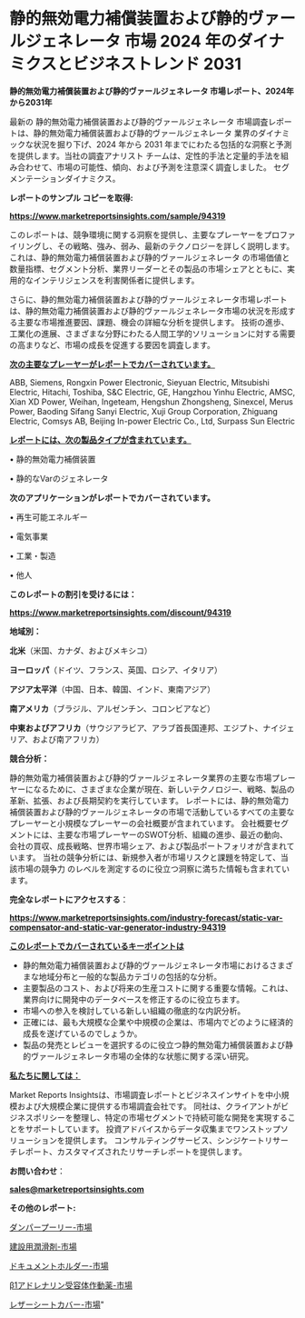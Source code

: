# 静的無効電力補償装置および静的ヴァールジェネレータ 市場 2024 年のダイナミクスとビジネストレンド 2031

<strong>静的無効電力補償装置および静的ヴァールジェネレータ 市場レポート、2024年から2031年</strong>

最新の 静的無効電力補償装置および静的ヴァールジェネレータ 市場調査レポートは、静的無効電力補償装置および静的ヴァールジェネレータ 業界のダイナミックな状況を掘り下げ、2024 年から 2031 年までにわたる包括的な洞察と予測を提供します。当社の調査アナリスト チームは、定性的手法と定量的手法を組み合わせて、市場の可能性、傾向、および予測を注意深く調査しました。 セグメンテーションダイナミクス。



<strong>レポートのサンプル コピーを取得:</strong> <a href=https://www.marketreportsinsights.com/sample/94319>

<strong><u>https://www.marketreportsinsights.com/sample/94319</u></strong></a>

このレポートは、競争環境に関する洞察を提供し、主要なプレーヤーをプロファイリングし、その戦略、強み、弱み、最新のテクノロジーを詳しく説明します。 これは、静的無効電力補償装置および静的ヴァールジェネレータ の市場価値と数量指標、セグメント分析、業界リーダーとその製品の市場シェアとともに、実用的なインテリジェンスを利害関係者に提供します。

さらに、静的無効電力補償装置および静的ヴァールジェネレータ市場レポートは、静的無効電力補償装置および静的ヴァールジェネレータ市場の状況を形成する主要な市場推進要因、課題、機会の詳細な分析を提供します。 技術の進歩、工業化の進展、さまざまな分野にわたる人間工学的ソリューションに対する需要の高まりなど、市場の成長を促進する要因を調査します。



<strong><u>次の主要なプレーヤーがレポートでカバーされています。</u></strong>

ABB, Siemens, Rongxin Power Electronic, Sieyuan Electric, Mitsubishi Electric, Hitachi, Toshiba, S&C Electric, GE, Hangzhou Yinhu Electric, AMSC, Xian XD Power, Weihan, Ingeteam, Hengshun Zhongsheng, Sinexcel, Merus Power, Baoding Sifang Sanyi Electric, Xuji Group Corporation, Zhiguang Electric, Comsys AB, Beijing In-power Electric Co., Ltd, Surpass Sun Electric



<strong><u><b>レポートには、次の製品タイプが含まれています。</b></u></strong>

• 静的無効電力補償装置

• 静的なVarのジェネレータ



<strong><b>次のアプリケーションがレポートでカバーされています。</b></strong>

• 再生可能エネルギー

• 電気事業

• 工業・製造

• 他人



<strong><b>このレポートの割引を受けるには：</b></strong><a href=https://www.marketreportsinsights.com/discount/94319>

<strong><u>https://www.marketreportsinsights.com/discount/94319</u></strong></a>



<strong>地域別：</strong>



<strong>北米</strong>（米国、カナダ、およびメキシコ）



<strong>ヨーロッパ</strong>（ドイツ、フランス、英国、ロシア、イタリア）



<strong>アジア太平洋</strong>（中国、日本、韓国、インド、東南アジア）



<strong>南アメリカ</strong>（ブラジル、アルゼンチン、コロンビアなど）



<strong>中東およびアフリカ</strong>（サウジアラビア、アラブ首長国連邦、エジプト、ナイジェリア、および南アフリカ）



<strong>競合分析：</strong>

静的無効電力補償装置および静的ヴァールジェネレータ業界の主要な市場プレーヤーになるために、さまざまな企業が現在、新しいテクノロジー、戦略、製品の革新、拡張、および長期契約を実行しています。 レポートには、静的無効電力補償装置および静的ヴァールジェネレータの市場で活動しているすべての主要なプレーヤーと小規模なプレーヤーの会社概要が含まれています。 会社概要セグメントには、主要な市場プレーヤーのSWOT分析、組織の進歩、最近の動向、会社の買収、成長戦略、世界市場シェア、および製品ポートフォリオが含まれています。 当社の競争分析には、新規参入者が市場リスクと課題を特定して、当該市場の競争力 のレベルを測定するのに役立つ洞察に満ちた情報も含まれています。



<strong>完全なレポートにアクセスする</strong>：

<a href=https://www.marketreportsinsights.com/industry-forecast/static-var-compensator-and-static-var-generator-industry-94319>

<strong><u>https://www.marketreportsinsights.com/industry-forecast/static-var-compensator-and-static-var-generator-industry-94319</u></strong></a>



<strong><u><b>このレポートでカバーされているキーポイントは</b></u></strong>
<ul>
  <li>静的無効電力補償装置および静的ヴァールジェネレータ市場におけるさまざまな地域分布と一般的な製品カテゴリの包括的な分析。</li>
  <li>主要製品のコスト、および将来の生産コストに関する重要な情報。これは、業界向けに開発中のデータベースを修正するのに役立ちます。</li>
  <li>市場への参入を検討している新しい組織の徹底的な内訳分析。</li>
  <li>正確には、最も大規模な企業や中規模の企業は、市場内でどのように経済的成長を遂げているのでしょうか。</li>
  <li>製品の発売とレビューを選択するのに役立つ静的無効電力補償装置および静的ヴァールジェネレータ市場の全体的な状態に関する深い研究。</li>
</ul>


<strong><u><b>私たちに関しては：</b></u></strong>

Market Reports Insightsは、市場調査レポートとビジネスインサイトを中小規模および大規模企業に提供する市場調査会社です。 同社は、クライアントがビジネスポリシーを整理し、特定の市場セグメントで持続可能な開発を実現することをサポートしています。 投資アドバイスからデータ収集までワンストップソリューションを提供します。 コンサルティングサービス、シンジケートリサーチレポート、カスタマイズされたリサーチレポートを提供します。



<strong><b>お問い合わせ</b></strong>：

<a href=mailto:sales@marketreportsinsights.com>

<strong><u>sales@marketreportsinsights.com</u></strong></a>



<strong>その他のレポート:</strong>

<a href=https://www.linkedin.com/pulse/ダンパープーリー-市場-2023-総合分析と事業成長戦略-2030-data-dive-discoveries-24-analysis-3tcjc/>ダンパープーリー-市場</a>

<a href=https://www.linkedin.com/pulse/建設用潤滑剤-市場-2030-年までの需要に焦点を当てた-2023-年調査レポート-qvh4f/>建設用潤滑剤-市場</a>

<a href=https://www.linkedin.com/pulse/ドキュメントホルダー-市場-2023-最新の-cagr-および成長分析-2030-4m5kf/>ドキュメントホルダー-市場</a>

<a href=https://www.linkedin.com/pulse/β1アドレナリン受容体作動薬-市場-2030-年までの需要に焦点を当てた-owzsf/>β1アドレナリン受容体作動薬-市場</a>

<a href=https://www.linkedin.com/pulse/レザーシートカバー-市場-2023-新興市場-将来の動向と市場需要-2030-vnewf/>レザーシートカバー-市場</a>"
